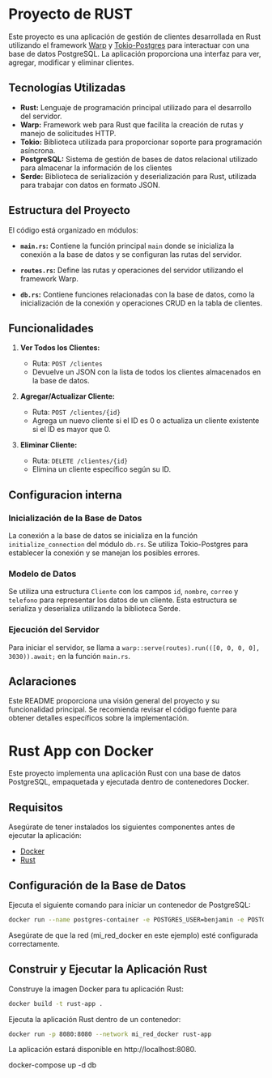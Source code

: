 # Proyecto de RUST 

Este proyecto es una aplicación de gestión de clientes desarrollada en Rust utilizando el framework [Warp](https://github.com/seanmonstar/warp) y [Tokio-Postgres](https://github.com/sfackler/rust-postgres) para interactuar con una base de datos PostgreSQL. La aplicación proporciona una interfaz para ver, agregar, modificar y eliminar clientes.



## Tecnologías Utilizadas

- **Rust:** Lenguaje de programación principal utilizado para el desarrollo del servidor.
- **Warp:** Framework web para Rust que facilita la creación de rutas y manejo de solicitudes HTTP.
- **Tokio:** Biblioteca utilizada para proporcionar soporte para programación asíncrona.
- **PostgreSQL:** Sistema de gestión de bases de datos relacional utilizado para almacenar la información de los clientes
- **Serde:** Biblioteca de serialización y deserialización para Rust, utilizada para trabajar con datos en formato JSON.

## Estructura del Proyecto

El código está organizado en módulos:

- **`main.rs`:** Contiene la función principal `main` donde se inicializa la conexión a la base de datos y se configuran las rutas del servidor.

- **`routes.rs`:** Define las rutas y operaciones del servidor utilizando el framework Warp.

- **`db.rs`:** Contiene funciones relacionadas con la base de datos, como la inicialización de la conexión y operaciones CRUD en la tabla de clientes.

## Funcionalidades

1. **Ver Todos los Clientes:**
   - Ruta: `POST /clientes`
   - Devuelve un JSON con la lista de todos los clientes almacenados en la base de datos.

2. **Agregar/Actualizar Cliente:**
   - Ruta: `POST /clientes/{id}`
   - Agrega un nuevo cliente si el ID es 0 o actualiza un cliente existente si el ID es mayor que 0.

3. **Eliminar Cliente:**
   - Ruta: `DELETE /clientes/{id}`
   - Elimina un cliente específico según su ID.

## Configuracion interna
### Inicialización de la Base de Datos

La conexión a la base de datos se inicializa en la función `initialize_connection` del módulo `db.rs`. Se utiliza Tokio-Postgres para establecer la conexión y se manejan los posibles errores.

### Modelo de Datos

Se utiliza una estructura `Cliente` con los campos `id`, `nombre`, `correo` y `telefono` para representar los datos de un cliente. Esta estructura se serializa y deserializa utilizando la biblioteca Serde.

### Ejecución del Servidor

Para iniciar el servidor, se llama a `warp::serve(routes).run(([0, 0, 0, 0], 3030)).await;` en la función `main.rs`.

## Aclaraciones

Este README proporciona una visión general del proyecto y su funcionalidad principal. Se recomienda revisar el código fuente para obtener detalles específicos sobre la implementación.


# Rust App con Docker

Este proyecto implementa una aplicación Rust con una base de datos PostgreSQL, empaquetada y ejecutada dentro de contenedores Docker.

## Requisitos

Asegúrate de tener instalados los siguientes componentes antes de ejecutar la aplicación:

- [Docker](https://www.docker.com/get-started)
- [Rust](https://www.rust-lang.org/tools/install)

## Configuración de la Base de Datos

Ejecuta el siguiente comando para iniciar un contenedor de PostgreSQL:

```bash
docker run --name postgres-container -e POSTGRES_USER=benjamin -e POSTGRES_PASSWORD=1192141 -e POSTGRES_DB=tienda_db -p 6001:5432 --network mi_red_docker -d postgres
```
Asegúrate de que la red (mi_red_docker en este ejemplo) esté configurada correctamente.

## Construir y Ejecutar la Aplicación Rust
Construye la imagen Docker para tu aplicación Rust:

```bash
docker build -t rust-app .
```

Ejecuta la aplicación Rust dentro de un contenedor:
```bash
docker run -p 8080:8080 --network mi_red_docker rust-app
```

La aplicación estará disponible en http://localhost:8080.

docker-compose up -d db

